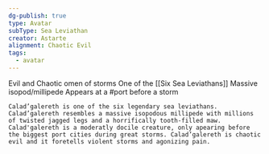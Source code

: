```yaml
---
dg-publish: true
type: Avatar
subType: Sea Leviathan
creator: Astarte
alignment: Chaotic Evil
tags:
  - avatar
---
```

Evil and Chaotic omen of storms
One of the [[Six Sea Leviathans]]
Massive isopod/millipede
Appears at a #port before a storm

```ad-quote
Calad’galereth is one of the six legendary sea leviathans. Calad’galereth resembles a massive isopodous millipede with millions of twisted jagged legs and a horrifically tooth-filled maw. Calad'galereth is a moderatly docile creature, only apearing before the biggest port cities during great storms. Calad’galereth is chaotic evil and it foretells violent storms and agonizing pain.
```
